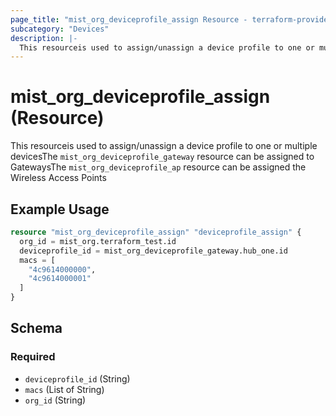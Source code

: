 ```yaml
---
page_title: "mist_org_deviceprofile_assign Resource - terraform-provider-mist"
subcategory: "Devices"
description: |-
  This resourceis used to assign/unassign a device profile to one or multiple devicesThe mist_org_deviceprofile_gateway resource can be assigned to GatewaysThe mist_org_deviceprofile_ap resource can be assigned the Wireless Access Points
---
```


# mist_org_deviceprofile_assign (Resource)

This resourceis used to assign/unassign a device profile to one or multiple devicesThe `mist_org_deviceprofile_gateway` resource can be assigned to GatewaysThe `mist_org_deviceprofile_ap` resource can be assigned the Wireless Access Points


## Example Usage

```terraform
resource "mist_org_deviceprofile_assign" "deviceprofile_assign" {
  org_id = mist_org.terraform_test.id
  deviceprofile_id = mist_org_deviceprofile_gateway.hub_one.id
  macs = [
    "4c9614000000",
    "4c9614000001"
  ]
}
```

<!-- schema generated by tfplugindocs -->
## Schema

### Required

- `deviceprofile_id` (String)
- `macs` (List of String)
- `org_id` (String)


